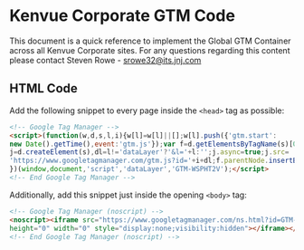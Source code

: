 # Kenvue Corporate GTM Code
This document is a quick reference to implement the Global GTM Container across all Kenvue Corporate sites. For any questions regarding this content please contact Steven Rowe - srowe32@its.jnj.com

## HTML Code
Add the following snippet to every page inside the `<head>` tag as possible:

```html
<!-- Google Tag Manager -->
<script>(function(w,d,s,l,i){w[l]=w[l]||[];w[l].push({'gtm.start':
new Date().getTime(),event:'gtm.js'});var f=d.getElementsByTagName(s)[0],
j=d.createElement(s),dl=l!='dataLayer'?'&l='+l:'';j.async=true;j.src=
'https://www.googletagmanager.com/gtm.js?id='+i+dl;f.parentNode.insertBefore(j,f);
})(window,document,'script','dataLayer','GTM-WSPHT2V');</script>
<!-- End Google Tag Manager -->
```

Additionally, add this snippet just inside the opening `<body>` tag:

```html
<!-- Google Tag Manager (noscript) -->
<noscript><iframe src="https://www.googletagmanager.com/ns.html?id=GTM-WSPHT2V"
height="0" width="0" style="display:none;visibility:hidden"></iframe></noscript>
<!-- End Google Tag Manager (noscript) -->
```
